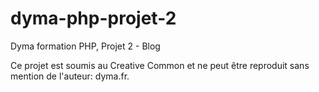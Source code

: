 # dyma-php-projet-2
Dyma formation PHP, Projet 2 - Blog

Ce projet est soumis au Creative Common et ne peut être reproduit sans mention de l'auteur: dyma.fr.
